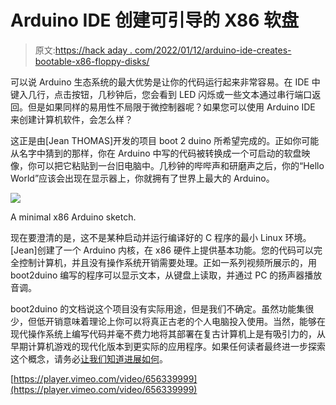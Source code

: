 # Arduino IDE 创建可引导的 X86 软盘

> 原文:[https://hack aday . com/2022/01/12/arduino-ide-creates-bootable-x86-floppy-disks/](https://hackaday.com/2022/01/12/arduino-ide-creates-bootable-x86-floppy-disks/)

可以说 Arduino 生态系统的最大优势是让你的代码运行起来非常容易。在 IDE 中键入几行，点击按钮，几秒钟后，您会看到 LED 闪烁或一些文本通过串行端口返回。但是如果同样的易用性不局限于微控制器呢？如果您可以使用 Arduino IDE 来创建计算机软件，会怎么样？

这正是由[Jean THOMAS]开发的项目 boot 2 duino 所希望完成的。正如你可能从名字中猜到的那样，你在 Arduino 中写的代码被转换成一个可启动的软盘映像，你可以把它粘贴到一台旧电脑中。几秒钟的哔哔声和研磨声之后，你的“Hello World”应该会出现在显示器上，你就拥有了世界上最大的 Arduino。

[![](../Images/6b60fe45190225ba0391f9bc1dd81603.png)](https://hackaday.com/wp-content/uploads/2022/01/boot2duino_detail.png)

A minimal x86 Arduino sketch.

现在要澄清的是，这不是某种启动并运行编译好的 C 程序的最小 Linux 环境。[Jean]创建了一个 Arduino 内核，在 x86 硬件上提供基本功能。您的代码可以完全控制计算机，并且没有操作系统开销需要处理。正如一系列视频所展示的，用 boot2duino 编写的程序可以显示文本，从键盘上读取，并通过 PC 的扬声器播放音调。

boot2duino 的文档说这个项目没有实际用途，但是我们不确定。虽然功能集很少，但低开销意味着理论上你可以将真正古老的个人电脑投入使用。当然，能够在现代操作系统上编写代码并毫不费力地将其部署在复古计算机上是有吸引力的，从早期计算机游戏的现代化版本到更实际的应用程序。如果任何读者最终进一步探索这个概念，请务必[让我们知道进展如何](https://hackaday.com/submit-a-tip/)。

[https://player.vimeo.com/video/656339999](https://player.vimeo.com/video/656339999)
